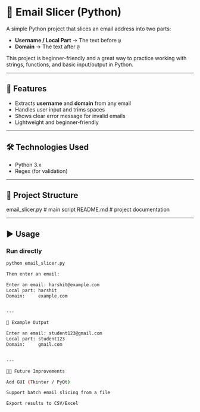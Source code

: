 # 📧 Email Slicer (Python)

A simple Python project that slices an email address into two parts:
- **Username / Local Part** → The text before `@`
- **Domain** → The text after `@`

This project is beginner-friendly and a great way to practice working with strings, functions, and basic input/output in Python.

---

## 🚀 Features
- Extracts **username** and **domain** from any email
- Handles user input and trims spaces
- Shows clear error message for invalid emails
- Lightweight and beginner-friendly

---

## 🛠️ Technologies Used
- Python 3.x
- Regex (for validation)

---

## 📂 Project Structure

email_slicer.py       # main script README.md             # project documentation

---

## ▶️ Usage

### Run directly
```bash
python email_slicer.py

Then enter an email:

Enter an email: harshit@example.com
Local part: harshit
Domain:     example.com


---

📸 Example Output

Enter an email: student123@gmail.com
Local part: student123
Domain:     gmail.com


---

🧑‍💻 Future Improvements

Add GUI (Tkinter / PyQt)

Support batch email slicing from a file

Export results to CSV/Excel

